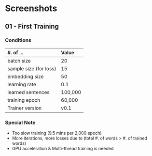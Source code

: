 # Screenshots

## 01 - First Training

### Conditions
| #. of ... | Value |
|:---|:-------------|
| batch size | 20 |
| sample size (for loss) | 15 |
| embedding size | 50 |
| learning rate | 0.1 |
| learned sentences | 100,000 |
| training epoch | 60,000 |
| Trainer version | v0.1 |

### Special Note

- Too slow training (9.5 mins per 2,000 epoch)
- More iterations, more losses due to (total #. of words > #. of trained words)
- GPU acceleration & Multi-thread training is needed